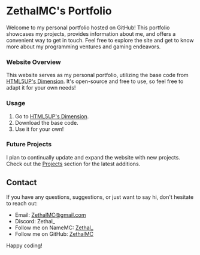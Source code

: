 # ZethalMC's Portfolio

Welcome to my personal portfolio hosted on GitHub! This portfolio showcases my projects, provides information about me, and offers a convenient way to get in touch. Feel free to explore the site and get to know more about my programming ventures and gaming endeavors.


### Website Overview

This website serves as my personal portfolio, utilizing the base code from [HTML5UP's Dimension](https://html5up.net/dimension). It's open-source and free to use, so feel free to adapt it for your own needs!

### Usage

1. Go to [HTML5UP's Dimension](https://html5up.net/dimension).
2. Download the base code.
3. Use it for your own!

### Future Projects

I plan to continually update and expand the website with new projects. Check out the [Projects](https://zethalmc.github.io/#projects) section for the latest additions.

## Contact

If you have any questions, suggestions, or just want to say hi, don't hesitate to reach out:

- Email: [ZethalMC@gmail.com](mailto:ZethalMC@gmail.com)
- Discord: Zethal_
- Follow me on NameMC: [Zethal_](https://nl.namemc.com/profile/Zethal_.1)
- Follow me on GitHub: [ZethalMC](https://github.com/ZethalMC)

Happy coding!
